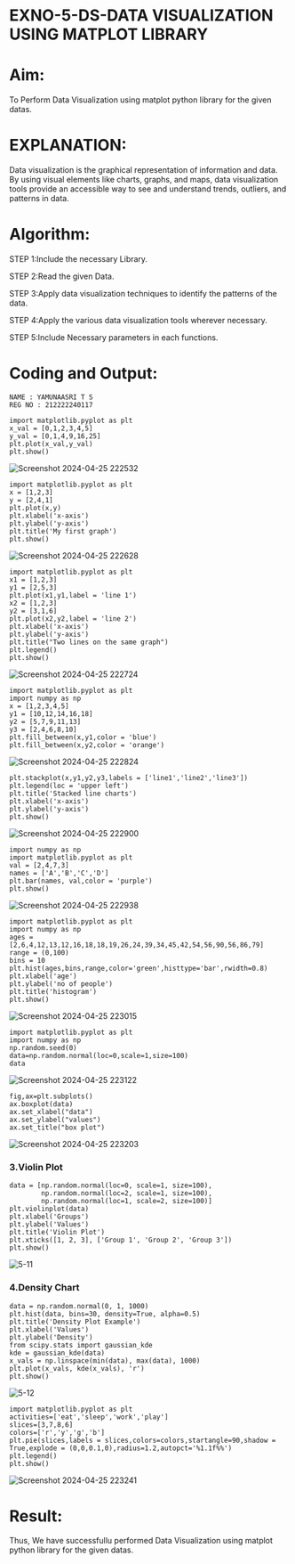 # EXNO-5-DS-DATA VISUALIZATION USING MATPLOT LIBRARY

# Aim:
  To Perform Data Visualization using matplot python library for the given datas.

# EXPLANATION:
Data visualization is the graphical representation of information and data. By using visual elements like charts, graphs, and maps, data visualization tools provide an accessible way to see and understand trends, outliers, and patterns in data.

# Algorithm:
STEP 1:Include the necessary Library.

STEP 2:Read the given Data.

STEP 3:Apply data visualization techniques to identify the patterns of the data.

STEP 4:Apply the various data visualization tools wherever necessary.

STEP 5:Include Necessary parameters in each functions.

# Coding and Output:
```
NAME : YAMUNAASRI T S
REG NO : 212222240117
```
```
import matplotlib.pyplot as plt
x_val = [0,1,2,3,4,5]
y_val = [0,1,4,9,16,25]
plt.plot(x_val,y_val)
plt.show()
```
![Screenshot 2024-04-25 222532](https://github.com/Yamunaasri/EXNO-5-DS/assets/115707860/7ea276da-329c-4e1b-af27-3ccbc2e158e8)
```
import matplotlib.pyplot as plt
x = [1,2,3]
y = [2,4,1]
plt.plot(x,y)
plt.xlabel('x-axis')
plt.ylabel('y-axis')
plt.title('My first graph')
plt.show()
```
![Screenshot 2024-04-25 222628](https://github.com/Yamunaasri/EXNO-5-DS/assets/115707860/53f92332-e90c-481d-b3db-b3a8b253211b)
```
import matplotlib.pyplot as plt
x1 = [1,2,3]
y1 = [2,5,3]
plt.plot(x1,y1,label = 'line 1')
x2 = [1,2,3]
y2 = [3,1,6]
plt.plot(x2,y2,label = 'line 2')
plt.xlabel('x-axis')
plt.ylabel('y-axis')
plt.title("Two lines on the same graph")
plt.legend()
plt.show()
```
![Screenshot 2024-04-25 222724](https://github.com/Yamunaasri/EXNO-5-DS/assets/115707860/2cc396f0-67ac-4526-9301-1126cb6eb146)
```
import matplotlib.pyplot as plt
import numpy as np
x = [1,2,3,4,5]
y1 = [10,12,14,16,18]
y2 = [5,7,9,11,13]
y3 = [2,4,6,8,10]
plt.fill_between(x,y1,color = 'blue')
plt.fill_between(x,y2,color = 'orange')
```
![Screenshot 2024-04-25 222824](https://github.com/Yamunaasri/EXNO-5-DS/assets/115707860/12d2d32e-2a72-4864-aeec-89af7b2f681d)
```
plt.stackplot(x,y1,y2,y3,labels = ['line1','line2','line3'])
plt.legend(loc = 'upper left')
plt.title('Stacked line charts')
plt.xlabel('x-axis')
plt.ylabel('y-axis')
plt.show()
```
![Screenshot 2024-04-25 222900](https://github.com/Yamunaasri/EXNO-5-DS/assets/115707860/676db96f-5e9c-4ee4-a139-d42346831da8)
```
import numpy as np
import matplotlib.pyplot as plt
val = [2,4,7,3]
names = ['A','B','C','D']
plt.bar(names, val,color = 'purple')
plt.show()
```
![Screenshot 2024-04-25 222938](https://github.com/Yamunaasri/EXNO-5-DS/assets/115707860/7d71481a-1aa6-4b57-a5af-95af9b12a4be)
```
import matplotlib.pyplot as plt
import numpy as np
ages = [2,6,4,12,13,12,16,18,18,19,26,24,39,34,45,42,54,56,90,56,86,79]
range = (0,100)
bins = 10
plt.hist(ages,bins,range,color='green',histtype='bar',rwidth=0.8)
plt.xlabel('age')
plt.ylabel('no of people')
plt.title('histogram')
plt.show()
```
![Screenshot 2024-04-25 223015](https://github.com/Yamunaasri/EXNO-5-DS/assets/115707860/5b088d34-b1ee-4b3e-a229-39360d583bf6)
```
import matplotlib.pyplot as plt
import numpy as np
np.random.seed(0)
data=np.random.normal(loc=0,scale=1,size=100)
data
```
![Screenshot 2024-04-25 223122](https://github.com/Yamunaasri/EXNO-5-DS/assets/115707860/d66d7f36-ff0d-41de-9fdd-1ebd34f79828)
```
fig,ax=plt.subplots()
ax.boxplot(data)
ax.set_xlabel("data")
ax.set_ylabel("values")
ax.set_title("box plot")
```
![Screenshot 2024-04-25 223203](https://github.com/Yamunaasri/EXNO-5-DS/assets/115707860/4cdf0d14-c240-4e56-9ef1-ed0ac3eef7d2)

### 3.Violin Plot
```
data = [np.random.normal(loc=0, scale=1, size=100),
        np.random.normal(loc=2, scale=1, size=100),
        np.random.normal(loc=1, scale=2, size=100)]
plt.violinplot(data)
plt.xlabel('Groups')
plt.ylabel('Values')
plt.title('Violin Plot')
plt.xticks([1, 2, 3], ['Group 1', 'Group 2', 'Group 3'])
plt.show()
```

![5-11](https://github.com/Divya110205/EXNO-5-DS/assets/119404855/03740c40-7a6e-4d7c-b6c6-1f2905f036d1)

### 4.Density Chart
```
data = np.random.normal(0, 1, 1000)
plt.hist(data, bins=30, density=True, alpha=0.5)
plt.title('Density Plot Example')
plt.xlabel('Values')
plt.ylabel('Density')
from scipy.stats import gaussian_kde
kde = gaussian_kde(data)
x_vals = np.linspace(min(data), max(data), 1000)
plt.plot(x_vals, kde(x_vals), 'r')
plt.show()
```

![5-12](https://github.com/Divya110205/EXNO-5-DS/assets/119404855/2b218374-d635-4ea6-a5d0-5ffec3052560)

```
import matplotlib.pyplot as plt
activities=['eat','sleep','work','play']
slices=[3,7,8,6]
colors=['r','y','g','b']
plt.pie(slices,labels = slices,colors=colors,startangle=90,shadow = True,explode = (0,0,0.1,0),radius=1.2,autopct='%1.1f%%')
plt.legend()
plt.show()
```
![Screenshot 2024-04-25 223241](https://github.com/Yamunaasri/EXNO-5-DS/assets/115707860/ddb35914-91b3-478a-81cf-f76e9cc9c071)

# Result:
  Thus, We have successfullu performed Data Visualization using matplot python library for the given datas.

